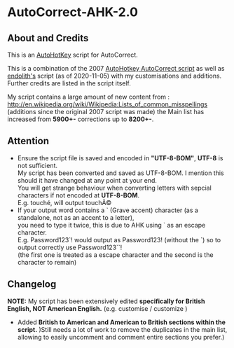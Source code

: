 # AutoCorrect-AHK-2.0

## About and Credits

This is an [AutoHotKey](https://www.autohotkey.com/) script for AutoCorrect.

This is a combination of the 2007 [AutoHotkey AutoCorrect script](http://www.autohotkey.com/download/AutoCorrect.ahk) as well as [endolith's](https://gist.github.com/endolith/876629) script (as of 2020-11-05) with my customisations and additions.
Further credits are listed in the script itself. 

My script contains a large amount of new content from : http://en.wikipedia.org/wiki/Wikipedia:Lists_of_common_misspellings </br>
(additions since the original 2007 script was made)
the Main list has increased from **5900+-** corrections up to **8200+-**. 

## Attention

* Ensure the script file is saved and encoded in **"UTF-8-BOM"**, **UTF-8** is not sufficient. </br> My script has been converted and saved as UTF-8-BOM. I mention this should it have changed at any point at your end. </br> You will get strange behaviour when converting letters with sepcial characters if not encoded at **UTF-8-BOM**. </br> E.g.  touché, will output touchÃ© 
* If your output word contains a \` (Grave accent) character (as a standalone, not as an accent to a letter), </br> you need to type it twice, this is due to AHK using \` as an escape character. </br> E.g. Password123\`! would output as Password123! (without the \`) so to output correctly use Password123\`\`! </br> (the first one is treated as a escape character and the second is the character to remain)

## Changelog 

**NOTE:** My script has been extensively edited **specifically for British English, NOT American English.** (e.g. customise / customize )

* Added **British to American and American to British sections within the script.** )Still needs a lot of work to remove the duplicates in the main list, allowing to easily uncomment and comment entire sections you prefer.)
